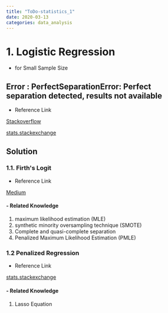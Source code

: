 ```yaml
---
title: "ToDo-statistics_1"
date: 2020-03-13
categories: data_analysis
---
```


# 1. Logistic Regression
- for Small Sample Size
## Error : PerfectSeparationError: Perfect separation detected, results not available
- Reference Link

[Stackoverflow](https://stackoverflow.com/questions/53041669/error-perfectseparationerror-perfect-separation-detected-results-not-availab"Quesion1")

[stats.stackexchange](https://stats.stackexchange.com/questions/88226/how-to-describe-and-present-the-issue-of-perfect-separation"Question2")

## Solution

### 1.1. Firth's Logit
- Reference Link

[Medium](https://medium.com/datadriveninvestor/firths-logistic-regression-classification-with-datasets-that-are-small-imbalanced-or-separated-49d7782a13f1)

#### - Related Knowledge 
1. maximum likelihood estimation (MLE)
2. synthetic minority oversampling technique (SMOTE)
3. Complete and quasi-complete separation
4. Penalized Maximum Likelihood Estimation (PMLE)

### 1.2 Penalized Regression
- Reference Link

[stats.stackexchange](https://stats.stackexchange.com/questions/216187/what-is-penalized-logistic-regression)

#### - Related Knowledge

1. Lasso Equation


